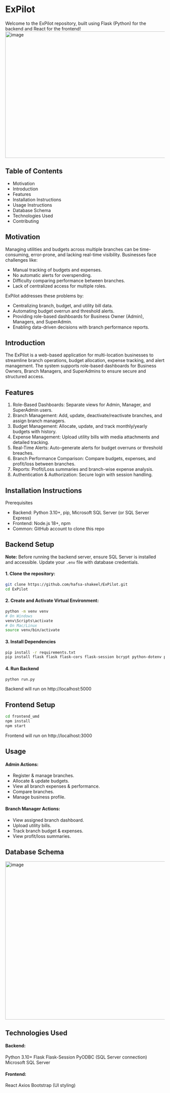 # ExPilot

Welcome to the ExPilot repository, built using Flask (Python) for the backend and React for the frontend!
<img width="1000" height="400" alt="image" src="https://github.com/user-attachments/assets/00483a11-78db-46a6-ab0e-25404a82567d" />


## Table of Contents

- Motivation
- Introduction
- Features
- Installation Instructions
- Usage Instructions
- Database Schema
- Technologies Used
- Contributing

## Motivation

Managing utilities and budgets across multiple branches can be time-consuming, error-prone, and lacking real-time visibility.
Businesses face challenges like:
- Manual tracking of budgets and expenses.
- No automatic alerts for overspending.
- Difficulty comparing performance between branches.
- Lack of centralized access for multiple roles.

ExPilot addresses these problems by:
- Centralizing branch, budget, and utility bill data.
- Automating budget overrun and threshold alerts.
- Providing role-based dashboards for Business Owner (Admin), Managers, and SuperAdmin.
- Enabling data-driven decisions with branch performance reports.

## Introduction
The ExPilot is a web-based application for multi-location businesses to streamline branch operations, budget allocation, expense tracking, and alert management.
The system supports role-based dashboards for Business Owners, Branch Managers, and SuperAdmins to ensure secure and structured access.

## Features
1) Role-Based Dashboards: Separate views for Admin, Manager, and SuperAdmin users.
2) Branch Management: Add, update, deactivate/reactivate branches, and assign branch managers.
3) Budget Management: Allocate, update, and track monthly/yearly budgets with history.
4) Expense Management: Upload utility bills with media attachments and detailed tracking.
5) Real-Time Alerts: Auto-generate alerts for budget overruns or threshold breaches.
6) Branch Performance Comparison: Compare budgets, expenses, and profit/loss between branches.
7) Reports: Profit/Loss summaries and branch-wise expense analysis.
8) Authentication & Authorization: Secure login with session handling.

## Installation Instructions
Prerequisites
- Backend: Python 3.10+, pip, Microsoft SQL Server (or SQL Server Express)
- Frontend: Node.js 18+, npm
- Common: GitHub account to clone this repo

## Backend Setup
**Note:** Before running the backend server, ensure SQL Server is installed and accessible. Update your `.env` file with database credentials.

#### 1. Clone the repository:
```bash
git clone https://github.com/hafsa-shakeel/ExPilot.git
cd ExPilot
```

#### 2. Create and Activate Virtual Environment:
```bash
python -m venv venv
# On Windows
venv\Scripts\activate
# On Mac/Linux
source venv/bin/activate
```

#### 3. Install Dependencies
```bash
pip install -r requirements.txt
pip install flask flask flask-cors flask-session bcrypt python-dotenv pyodbc
```

#### 4. Run Backend
```bash
python run.py
```
Backend will run on http://localhost:5000

## Frontend Setup
```bash
cd frontend_umd
npm install
npm start
```
Frontend will run on http://localhost:3000

## Usage
#### Admin Actions:
- Register & manage branches.
- Allocate & update budgets.
- View all branch expenses & performance.
- Compare branches.
- Manage business profile.

#### Branch Manager Actions:
- View assigned branch dashboard.
- Upload utility bills.
- Track branch budget & expenses.
- View profit/loss summaries.

## Database Schema
<img width="872" height="500" alt="image" src="https://github.com/user-attachments/assets/a41bb56e-60df-4ec8-8014-4c3ccb6c2c4c" />

## Technologies Used
#### Backend:
Python 3.10+
Flask
Flask-Session
PyODBC (SQL Server connection)
Microsoft SQL Server

#### Frontend:
React
Axios
Bootstrap (UI styling)










